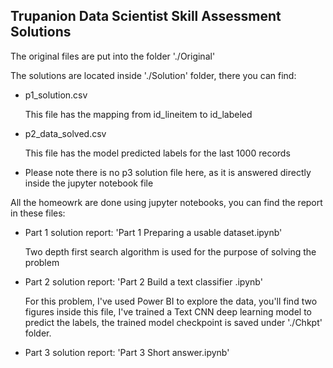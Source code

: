 ## Trupanion Data Scientist Skill Assessment Solutions

The original files are put into the folder './Original'

The solutions are located inside './Solution' folder, there you can find:

* p1_solution.csv

  This file has the mapping from id_lineitem to id_labeled

* p2_data_solved.csv

  This file has the model predicted labels for the last 1000 records

* Please note there is no p3 solution file here, as it is answered directly inside the jupyter notebook file

All the homeowrk are done using jupyter notebooks, you can find the report in these files:

* Part 1 solution report: 'Part 1 Preparing a usable dataset.ipynb'

  Two depth first search algorithm is used for the purpose of solving the problem

* Part 2 solution report: 'Part 2 Build a text classifier .ipynb'

  For this problem, I've used Power BI to explore the data, you'll find two figures inside this file, I've trained a Text CNN deep learning model to predict the labels, the trained model checkpoint is saved under './Chkpt' folder.

* Part 3 solution report: 'Part 3 Short answer.ipynb'

